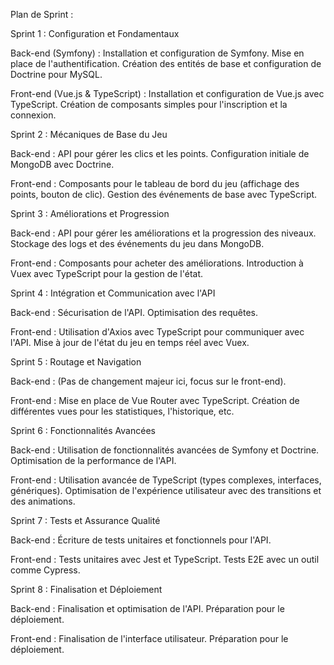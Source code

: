 Plan de Sprint :

Sprint 1 : Configuration et Fondamentaux

Back-end (Symfony) :
Installation et configuration de Symfony.
Mise en place de l'authentification.
Création des entités de base et configuration de Doctrine pour MySQL.

Front-end (Vue.js & TypeScript) :
Installation et configuration de Vue.js avec TypeScript.
Création de composants simples pour l'inscription et la connexion.


Sprint 2 : Mécaniques de Base du Jeu

Back-end :
API pour gérer les clics et les points.
Configuration initiale de MongoDB avec Doctrine.

Front-end :
Composants pour le tableau de bord du jeu (affichage des points, bouton de clic).
Gestion des événements de base avec TypeScript.


Sprint 3 : Améliorations et Progression

Back-end :
API pour gérer les améliorations et la progression des niveaux.
Stockage des logs et des événements du jeu dans MongoDB.

Front-end :
Composants pour acheter des améliorations.
Introduction à Vuex avec TypeScript pour la gestion de l'état.


Sprint 4 : Intégration et Communication avec l'API

Back-end :
Sécurisation de l'API.
Optimisation des requêtes.

Front-end :
Utilisation d'Axios avec TypeScript pour communiquer avec l'API.
Mise à jour de l'état du jeu en temps réel avec Vuex.


Sprint 5 : Routage et Navigation

Back-end :
(Pas de changement majeur ici, focus sur le front-end).

Front-end :
Mise en place de Vue Router avec TypeScript.
Création de différentes vues pour les statistiques, l'historique, etc.


Sprint 6 : Fonctionnalités Avancées

Back-end :
Utilisation de fonctionnalités avancées de Symfony et Doctrine.
Optimisation de la performance de l'API.

Front-end :
Utilisation avancée de TypeScript (types complexes, interfaces, génériques).
Optimisation de l'expérience utilisateur avec des transitions et des animations.


Sprint 7 : Tests et Assurance Qualité

Back-end :
Écriture de tests unitaires et fonctionnels pour l'API.

Front-end :
Tests unitaires avec Jest et TypeScript.
Tests E2E avec un outil comme Cypress.


Sprint 8 : Finalisation et Déploiement

Back-end :
Finalisation et optimisation de l'API.
Préparation pour le déploiement.

Front-end :
Finalisation de l'interface utilisateur.
Préparation pour le déploiement.

